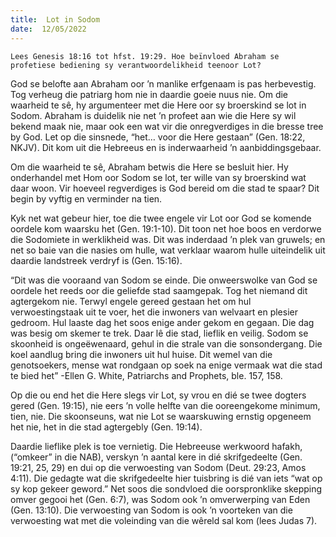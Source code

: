 ```yaml
---
title:  Lot in Sodom
date:  12/05/2022
---
```


`Lees Genesis 18:16 tot hfst. 19:29. Hoe beïnvloed Abraham se profetiese bediening sy verantwoordelikheid teenoor Lot?`

God se belofte aan Abraham oor ’n manlike erfgenaam is pas herbevestig. Tog verheug die patriarg hom nie in daardie goeie nuus nie. Om die waarheid te sê, hy argumenteer met die Here oor sy broerskind se lot in Sodom. Abraham is duidelik nie net ’n profeet aan wie die Here sy wil bekend maak nie, maar ook een wat vir die onregverdiges in die bresse tree by God. Let op die sinsnede, “het… voor die Here gestaan” (Gen. 18:22, NKJV). Dit kom uit die Hebreeus en is inderwaarheid ’n aanbiddingsgebaar.

Om die waarheid te sê, Abraham betwis die Here se besluit hier. Hy onderhandel met Hom oor Sodom se lot, ter wille van sy broerskind wat daar woon. Vir hoeveel regverdiges is God bereid om die stad te spaar? Dit begin by vyftig en verminder na tien.

Kyk net wat gebeur hier, toe die twee engele vir Lot oor God se komende oordele kom waarsku het (Gen. 19:1-10). Dit toon net hoe boos en verdorwe die Sodomiete in werklikheid was. Dit was inderdaad ’n plek van gruwels; en net so baie van die nasies om hulle, wat verklaar waarom hulle uiteindelik uit daardie landstreek verdryf is (Gen. 15:16).

“Dit was die vooraand van Sodom se einde. Die onweerswolke van God se oordele het reeds oor die geliefde stad saamgepak. Tog het niemand dit agtergekom nie. Terwyl engele gereed gestaan het om hul verwoestingstaak uit te voer, het die inwoners van welvaart en plesier gedroom. Hul laaste dag het soos enige ander gekom en gegaan. Die dag was besig om skemer te trek. Daar lê die stad, lieflik en veilig. Sodom se skoonheid is ongeëwenaard, gehul in die strale van die sonsondergang. Die koel aandlug bring die inwoners uit hul huise. Dit wemel van die genotsoekers, mense wat rondgaan op soek na enige vermaak wat die stad te bied het” -Ellen G. White, Patriarchs and Prophets, ble. 157, 158.

Op die ou end het die Here slegs vir Lot, sy vrou en dié se twee dogters gered (Gen. 19:15), nie eers ’n volle helfte van die ooreengekome minimum, tien, nie. Die skoonseuns, wat nie Lot se waarskuwing ernstig opgeneem het nie, het in die stad agtergebly (Gen. 19:14).

Daardie lieflike plek is toe vernietig. Die Hebreeuse werkwoord hafakh, (“omkeer” in die NAB), verskyn ’n aantal kere in dié skrifgedeelte (Gen. 19:21, 25, 29) en dui op die verwoesting van Sodom (Deut. 29:23, Amos 4:11). Die gedagte wat die skrifgedeelte hier tuisbring is dié van iets “wat op sy kop gekeer geword.” Net soos die sondvloed die oorspronklike skepping omver gegooi het (Gen. 6:7), was Sodom ook ’n omverwerping van Eden (Gen. 13:10). Die verwoesting van Sodom is ook ’n voorteken van die verwoesting wat met die voleinding van die wêreld sal kom (lees Judas 7).